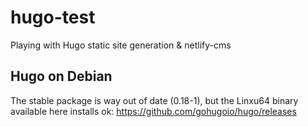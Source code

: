 # hugo-test
Playing with Hugo static site generation &amp; netlify-cms

## Hugo on Debian
The stable package is way out of date (0.18-1), but the Linxu64 binary available here installs ok:
https://github.com/gohugoio/hugo/releases
